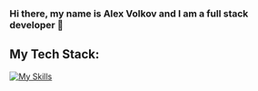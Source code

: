 ### Hi there, my name is Alex Volkov and I am a full stack developer 👋

## My Tech Stack:
[![My Skills](https://skillicons.dev/icons?i=js,html,css,github,vuejs,wordpress)](https://skillicons.dev)

<!--
**vol4ikman/vol4ikman** is a ✨ _special_ ✨ repository because its `README.md` (this file) appears on your GitHub profile.

Here are some ideas to get you started:

- 🔭 I’m currently working on ...
- 🌱 I’m currently learning ...
- 👯 I’m looking to collaborate on ...
- 🤔 I’m looking for help with ...
- 💬 Ask me about ...
- 📫 How to reach me: ...
- 😄 Pronouns: ...
- ⚡ Fun fact: ...
-->
